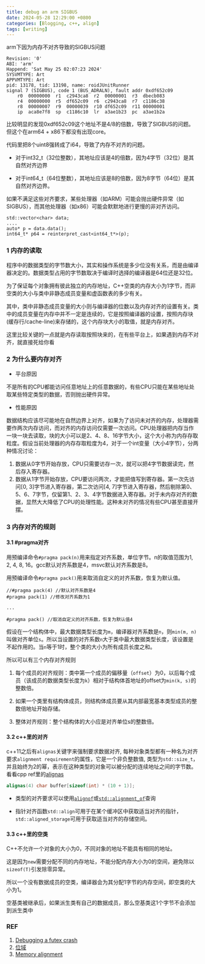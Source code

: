 ```yaml
---
title: debug an arm SIGBUS
date: 2024-05-28 12:29:00 +0800
categories: [Blogging, c++, align]
tags: [writing]
---
```


arm下因为内存不对齐导致的SIGBUS问题

```
Revision: '0'
ABI: 'arm'
Happend: 'Sat May 25 02:07:23 2024'
SYSVMTYPE: Art
APPVMTYPE: Art
pid: 13178, tid: 13198, name: roidJUnitRunner
signal 7 (SIGBUS), code 1 (BUS_ADRALN), fault addr 0xdf652c09
    r0  00000000  r1  c2943ca8  r2  00000001  r3  dbecb083
    r4  00000000  r5  df652c09  r6  c2943ca8  r7  c1186c38
    r8  00000007  r9  00000039  r10 df652c09  r11 00000001
    ip  aca8e7f8  sp  c1186c10  lr  a3ae1b23  pc  a3ae1b2a
```

比较明显的发现0xdf652c09这个地址不是4/8的倍数，导致了SIGBUS的问题。但这个在arm64 + x86下都没有出现core。

代码里把8个uint8强转成了i64，导致了内存不对齐的问题。

+ 对于int32_t（32位整数），其地址应该是4的倍数，因为4字节（32位）是其自然对齐边界

+ 对于int64_t（64位整数），其地址应该是8的倍数，因为8字节（64位）是其自然对齐边界。

如果不满足这些对齐要求，某些处理器（如ARM）可能会抛出硬件异常（如SIGBUS），而其他处理器（如x86）可能会默默地进行更慢的非对齐访问。

```
std::vector<char> data;
....
auto* p = data.data();
int64_t* p64 = reinterpret_cast<int64_t*>(p);
```
### 1 内存的读取

程序中的数据类型的字节数大小，其实和操作系统是多少位没有关系，而是由编译器决定的。数据类型占用的字节数取决于编译时选择的编译器是64位还是32位。

为了保证每个对象拥有彼此独立的内存地址，C++空类的内存大小为1字节，而非空类的大小与类中非静态成员变量和虚函数表的多少有关。

其中，类中非静态成员变量的大小则与编译器的位数以及内存对齐的设置有关。类中的成员变量在内存中并不一定是连续的，它是按照编译器的设置，按照内存块(缓存行/cache-line)来存储的，这个内存块大小的取值，就是内存对齐。

这里比较关键的一点就是内存读取按照块来的，在有些平台上，如果遇到内存不对齐，就直接死给你看

### 2 为什么要内存对齐

+ 平台原因

不是所有的CPU都能访问任意地址上的任意数据的，有些CPU只能在某些地址处取某些特定类型的数据，否则抛出硬件异常。

+ 性能原因

数据结构应该尽可能地在自然边界上对齐，如果为了访问未对齐的内存，处理器需要作两次内存访问，而对齐的内存访问仅需要一次访问。CPU处理器把内存当作一块一块去读取，块的大小可以是2、4、8、16字节大小，这个大小称为内存存取粒度。假设当前处理器的内存存取粒度为4，对于一个int变量（大小4字节），分两种情况讨论：

1. 数据从0字节开始存放，CPU只需要访存一次，就可以把4字节数据读完，然后存入寄存器。
2. 数据从1字节开始存放，CPU要访问两次，才能把值写到寄存器。第一次先访问[0, 3]字节进入寄存器，第二次访问[4, 7]字节进入寄存器，然后剔除第0、5、6、7字节，仅留第1、2、3、4字节数据进入寄存器。对于未内存对齐的数据，显然大大降低了CPU的处理性能。这种未对齐的情况有些CPU甚至直接开摆。

### 3 内存对齐的规则

#### 3.1 #pragma对齐

用预编译命令`#pragma pack(n)`用来指定对齐系数，单位字节。n的取值范围为1, 2, 4, 8, 16。gcc默认对齐系数是4，msvc默认对齐系数是8。

用预编译命令`#pragma pack()`用来取消自定义的对齐系数，恢复为默认值。

```
//#pragma pack(4) //默认对齐系数是4
#pragma pack(1) //修改对齐系数为1

...

#pragma pack() //取消自定义的对齐系数，恢复为默认值4
```

假设在一个结构体中，最大数据类型长度为`m`，编译器对齐系数是`n`，则`min(m, n)`叫做对齐单位`s`。所以当设置的对齐系数`n`大于类中最大数据类型长度，该设置是不起作用的。当`n`等于1时，整个类的大小为所有成员长度之和。

所以可以有三个内存对齐规则

1. 每个成员的对齐规则：类中第一个成员的偏移量（`offset`）为0，以后每个成员（该成员的数据类型长度为`k`）相对于结构体首地址的offset为`min(k, s)`的整数倍。

2. 如果一个类里有结构体成员，则结构体成员要从其内部最宽基本类型成员的整数倍地址开始存储。

3. 整体对齐规则：整个结构体的大小应是对齐单位s的整数倍。

#### 3.2 c++里的对齐

c++11之后有`alignas`关键字来强制要求数据对齐, 每种对象类型都有一种名为对齐要求`alignment requirement`的属性，它是一个非负整数值, 类型为`std::size_t`，并且始终为2的幂，表示在这种类型的对象可以被分配的连续地址之间的字节数。看看cpp ref里的[alignas](https://en.cppreference.com/w/cpp/language/alignas)

```cpp
alignas(4) char buffer[sizeof(int) * (10 + 1)];
```

+ 类型的对齐要求可以使用[`alignof`](https://en.cppreference.com/w/cpp/language/alignof)或[`std::alignment_of`](https://en.cppreference.com/w/cpp/types/alignment_of)查询

+ 指针对齐函数`std::align`可用于在某个缓冲区中获取适当对齐的指针，`std::aligned_storage`可用于获取适当对齐的存储空间。

#### 3.3 c++里的空类

C++不允许一个对象的大小为0，不同对象的地址不能具有相同的地址。

这是因为`new`需要分配不同的内存地址，不能分配内存大小为0的空间，避免除以`sizeof(T)`引发除零异常。

所以一个没有数据成员的空类，编译器会为其分配1字节的内存空间，即空类的大小为1。

空基类被继承后，如果派生类有自己的数据成员，那么空基类这1个字节不会添加到派生类中

### REF 

1. [Debugging a futex crash](https://rustylife.github.io/2023/08/15/futex-crash.html)
2. [位域](https://zhxilin.github.io/post/tech_stack/1_programming_language/modern_cpp/language_base/bit_field/)
3. [Memory alignment](https://docs.kernel.org/arch/arm/mem_alignment.html)

